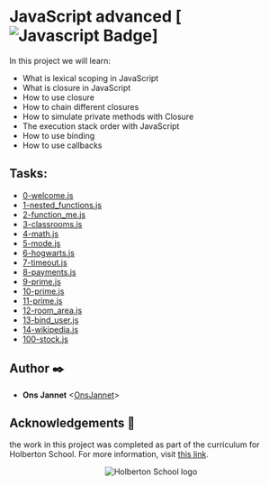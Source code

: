 # JavaScript advanced [![Javascript Badge](https://img.shields.io/badge/JavaScript-F7DF1E?style=for-the-badge&logo=javascript&logoColor=black)]

In this project we will learn:

* What is lexical scoping in JavaScript
* What is closure in JavaScript
* How to use closure
* How to chain different closures
* How to simulate private methods with Closure
* The execution stack order with JavaScript
* How to use binding
* How to use callbacks

## Tasks:


* [0-welcome.js](./0-welcome.js)
* [1-nested_functions.js](./1-nested_functions.js)
* [2-function_me.js](./2-function_me.js)
* [3-classrooms.js](./3-classrooms.js)
* [4-math.js](./4-math.js)
* [5-mode.js](./5-mode.js)
* [6-hogwarts.js](./6-hogwarts.js)
* [7-timeout.js](./7-timeout.js)
* [8-payments.js](./8-payments.js)
* [9-prime.js](./9-prime.js)
* [10-prime.js](./10-prime.js)
* [11-prime.js](./11-prime.js)
* [12-room_area.js](./12-room_area.js)
* [13-bind_user.js](./13-bind_user.js)
* [14-wikipedia.js](./14-wikipedia.js)
* [100-stock.js](./100-stock.js)


## Author :black_nib:

* **Ons Jannet** <[OnsJannet](https://github.com/OnsJannet)>

## Acknowledgements :pray:

the work in this project was completed as part of the curriculum for
Holberton School. For more information, visit
[this link](https://www.holbertonschool.com/).

<p align="center">
  <img src="http://www.holbertonschool.com/holberton-logo.png"
       alt="Holberton School logo"
  >
</p>
